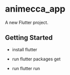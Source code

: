 # animecca_app

A new Flutter project.

## Getting Started

* install flutter

* run flutter packages get

* run flutter run
